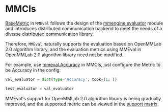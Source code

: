 # MMCls

[BaseMetric](mmeval.core.BaseMetric) in `MMEval` follows the design of the [mmengine.evaluator](https://mmengine.readthedocs.io/en/latest/api/generated/mmengine.evaluator.Evaluator.html#mmengine.evaluator.Evaluator) module and introduces distributed communication backend to meet the needs of a diverse distributed communication library.

Therefore, `MMEval` naturally supports the evaluation based on OpenMMLab 2.0 algorithm library, and the evaluation metrics using MMEval in OpenMMLab 2.0 algorithm library need not be modified.

For example, use [mmeval.Accuracy](mmeval.metrics.Accuracy) in MMCls, just configure the Metric to be Accuracy in the config:

```python
val_evaluator = dict(type='Accuracy', topk=(1, ))

test_evaluator = val_evaluator
```

MMEval's support for OpenMMLab 2.0 algorithm library is being gradually improved, and the supported metric can be viewed in the [support matrix](../get_started/support_matrix.md).
